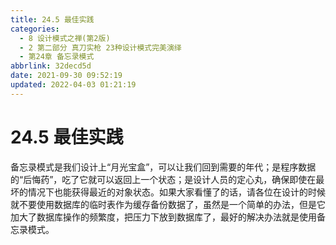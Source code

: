```yaml
---
title: 24.5 最佳实践
categories: 
  - 8 设计模式之禅(第2版)
  - 2 第二部分 真刀实枪 23种设计模式完美演绎
  - 第24章 备忘录模式
abbrlink: 32decd5d
date: 2021-09-30 09:52:19
updated: 2022-04-03 01:21:19
---
```

# 24.5 最佳实践
备忘录模式是我们设计上“月光宝盒”，可以让我们回到需要的年代；是程序数据的“后悔药”，吃了它就可以返回上一个状态；是设计人员的定心丸，确保即使在最坏的情况下也能获得最近的对象状态。如果大家看懂了的话，请各位在设计的时候就不要使用数据库的临时表作为缓存备份数据了，虽然是一个简单的办法，但是它加大了数据库操作的频繁度，把压力下放到数据库了，最好的解决办法就是使用备忘录模式。
